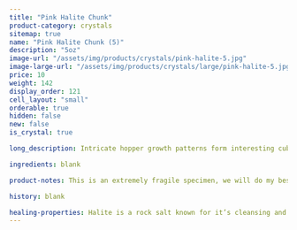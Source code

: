 ```yaml
---
title: "Pink Halite Chunk"
product-category: crystals
sitemap: true
name: "Pink Halite Chunk (5)"
description: "5oz"
image-url: "/assets/img/products/crystals/pink-halite-5.jpg"
image-large-url: "/assets/img/products/crystals/large/pink-halite-5.jpg"
price: 10
weight: 142
display_order: 121
cell_layout: "small"
orderable: true
hidden: false
new: false
is_crystal: true

long_description: Intricate hopper growth patterns form interesting cube crystals with amazing growth lines. Gentle light pink base which fade in white, icy cube-shaped crystals. Pink Halite this size is amazing in the bath - one stone will give you multiple uses. Simply place it in your next ritual bath to help cleanse the aura and disperse negativity.

ingredients: blank

product-notes: This is an extremely fragile specimen, we will do my best to package it as safely as possible but please be aware some little pieces may break off in transit.

history: blank

healing-properties: Halite is a rock salt known for it’s cleansing and purifying properties, it aids in clarifying energy blocks and balancing energy fields. This makes it perfect for cleansing your other crystals! Similar to Selenite, you can rest your other crystals on it to remove unwanted/negative energies. In meditation, Pink Halite connects to the heart and solar plexus chakras allowing a self-loving awareness which aids in the release of emotional issues and attachments.
---
```

